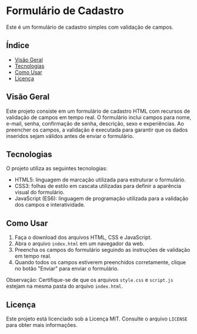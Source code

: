 # Formulário de Cadastro

Este é um formulário de cadastro simples com validação de campos.

## Índice

- [Visão Geral](#visão-geral)
- [Tecnologias](#tecnologias)
- [Como Usar](#como-usar)
- [Licença](#licença)

## Visão Geral

Este projeto consiste em um formulário de cadastro HTML com recursos de validação de campos em tempo real. O formulário inclui campos para nome, e-mail, senha, confirmação de senha, descrição, sexo e experiências. Ao preencher os campos, a validação é executada para garantir que os dados inseridos sejam válidos antes de enviar o formulário.

## Tecnologias

O projeto utiliza as seguintes tecnologias:

- HTML5: linguagem de marcação utilizada para estruturar o formulário.
- CSS3: folhas de estilo em cascata utilizadas para definir a aparência visual do formulário.
- JavaScript (ES6): linguagem de programação utilizada para a validação dos campos e interatividade.

## Como Usar

1. Faça o download dos arquivos HTML, CSS e JavaScript.
2. Abra o arquivo `index.html` em um navegador da web.
3. Preencha os campos do formulário seguindo as instruções de validação em tempo real.
4. Quando todos os campos estiverem preenchidos corretamente, clique no botão "Enviar" para enviar o formulário.

Observação: Certifique-se de que os arquivos `style.css` e `script.js` estejam na mesma pasta do arquivo `index.html`.

## Licença

Este projeto está licenciado sob a Licença MIT. Consulte o arquivo `LICENSE` para obter mais informações.

